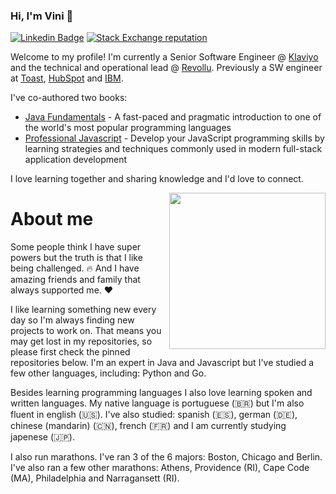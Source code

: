 ### Hi, I'm Vini 👋

[![Linkedin Badge](https://img.shields.io/badge/-Vinicius%20Isola-blue?style=flat&logo=Linkedin&logoColor=white&link=https://www.linkedin.com/in/vinicius-isola-26b9575/)](https://www.linkedin.com/in/vinicius-isola-26b9575/)
[![Stack Exchange reputation](https://img.shields.io/stackexchange/stackoverflow/r/2731402?color=orange&logo=stackoverflow&label=Vinicius+Isola)](https://stackoverflow.com/users/2731402/visola)

Welcome to my profile!
I'm currently a Senior Software Engineer @ [Klaviyo](https://klaviyo.com) and the technical and operational lead @ [Revollu](https://revollu.com/).
Previously a SW engineer at [Toast](https://pos.toasttab.com/), [HubSpot](https://www.hubspot.com/) and [IBM](https://www.ibm.com/).

I've co-authored two books:
- [Java Fundamentals](https://www.amazon.com/dp/B07JDGYLW2) - A fast-paced and pragmatic introduction to one of the world's most popular programming languages
- [Professional Javascript](https://www.amazon.com/gp/product/B07RS28BNP0) - Develop your JavaScript programming skills by learning strategies and techniques commonly used in modern full-stack application development

I love learning together and sharing knowledge and I'd love to connect.

<img align="right" src="https://media.giphy.com/media/b0VK26c9Ne0ak/giphy.gif" height="250px"/>

# About me

Some people think I have super powers but the truth is that I like being challenged. 🔥
And I have amazing friends and family that always supported me. :heart:

I like learning something new every day so I'm always finding new projects to work on.
That means you may get lost in my repositories, so please first check the pinned repositories below.
I'm an expert in Java and Javascript but I've studied a few other languages, including: Python and Go.

Besides learning programming languages I also love learning spoken and written languages.
My native language is portuguese (🇧🇷) but I'm also fluent in english (🇺🇸).
I've also studied: spanish (🇪🇸), german (🇩🇪), chinese (mandarin) (🇨🇳), french (🇫🇷) and I am currently studying japenese (🇯🇵).

I also run marathons.
I've ran 3 of the 6 majors: Boston, Chicago and Berlin.
I've also ran a few other marathons: Athens, Providence (RI), Cape Code (MA), Philadelphia and Narragansett (RI).

